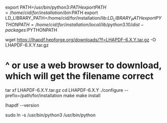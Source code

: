 export PATH=/usr/bin/python3:$PATH
export PATH=/home/cid/for/installation/bin:$PATH
export LD_LIBRARY_PATH=/home/cid/for/installation/lib:$LD_LIBRARY_PATH
export PYTHONPATH=/home/cid/for/installation/local/lib/python3.10/dist-packages:$PYTHONPATH

wget https://lhapdf.hepforge.org/downloads/?f=LHAPDF-6.X.Y.tar.gz -O LHAPDF-6.X.Y.tar.gz
# ^ or use a web browser to download, which will get the filename correct
tar xf LHAPDF-6.X.Y.tar.gz
cd LHAPDF-6.X.Y
./configure --prefix=/path/for/installation
make
make install

lhapdf --version

sudo ln -s /usr/bin/python3 /usr/bin/python
